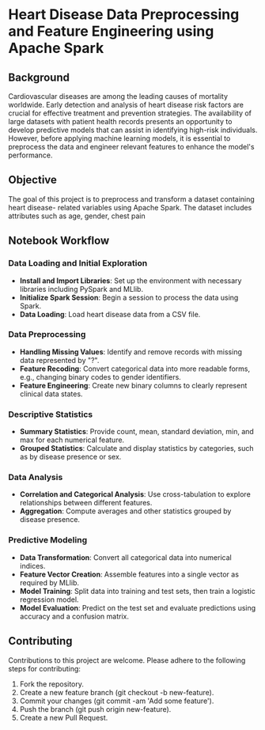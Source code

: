 # Heart Disease Data Preprocessing and Feature Engineering using Apache Spark

## Background
Cardiovascular diseases are among the leading causes of mortality worldwide. Early
detection and analysis of heart disease risk factors are crucial for effective treatment and prevention
strategies. The availability of large datasets with patient health records presents an opportunity to
develop predictive models that can assist in identifying high-risk individuals. However, before
applying machine learning models, it is essential to preprocess the data and engineer relevant
features to enhance the model's performance.

## Objective
The goal of this project is to preprocess and transform a dataset containing heart disease-
related variables using Apache Spark. The dataset includes attributes such as age, gender, chest pain

## Notebook Workflow

### Data Loading and Initial Exploration
- **Install and Import Libraries**: Set up the environment with necessary libraries including PySpark and MLlib.
- **Initialize Spark Session**: Begin a session to process the data using Spark.
- **Data Loading**: Load heart disease data from a CSV file.

### Data Preprocessing
- **Handling Missing Values**: Identify and remove records with missing data represented by "?".
- **Feature Recoding**: Convert categorical data into more readable forms, e.g., changing binary codes to gender identifiers.
- **Feature Engineering**: Create new binary columns to clearly represent clinical data states.

### Descriptive Statistics
- **Summary Statistics**: Provide count, mean, standard deviation, min, and max for each numerical feature.
- **Grouped Statistics**: Calculate and display statistics by categories, such as by disease presence or sex.

### Data Analysis
- **Correlation and Categorical Analysis**: Use cross-tabulation to explore relationships between different features.
- **Aggregation**: Compute averages and other statistics grouped by disease presence.

### Predictive Modeling
- **Data Transformation**: Convert all categorical data into numerical indices.
- **Feature Vector Creation**: Assemble features into a single vector as required by MLlib.
- **Model Training**: Split data into training and test sets, then train a logistic regression model.
- **Model Evaluation**: Predict on the test set and evaluate predictions using accuracy and a confusion matrix.

## Contributing

Contributions to this project are welcome. Please adhere to the following steps for contributing:

1. Fork the repository.
2. Create a new feature branch (git checkout -b new-feature).
3. Commit your changes (git commit -am 'Add some feature').
4. Push the branch (git push origin new-feature).
5. Create a new Pull Request.

